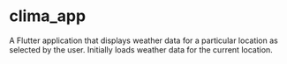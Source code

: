 # clima_app

A Flutter application that displays weather data for a particular location as selected by the user. Initially loads weather data for the current location. 
